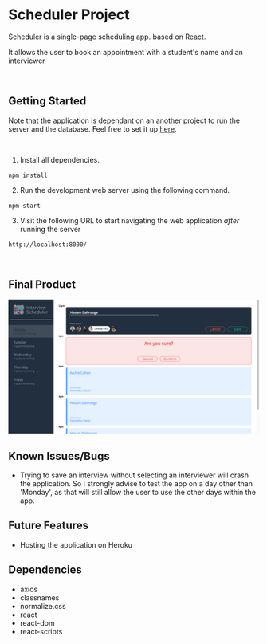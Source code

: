 # Scheduler Project

Scheduler is a single-page scheduling app. based on React.

It allows the user to book an appointment with a student's name and an interviewer

<br>

## Getting Started

Note that the application is dependant on an another project to run the server and the database. Feel free to set it up [here](https://github.com/Just-Hosam/scheduler-api).

<br>

1. Install all dependencies.

```
npm install
```

2. Run the development web server using the following command.

```
npm start
```

3. Visit the following URL to start navigating the web application _after_ running the server

```
http://localhost:8000/
```

<br>

## Final Product

!["Screenshot of Base page"](https://github.com/Just-Hosam/scheduler/blob/master/docs/Screen%20Shot%202021-03-24%20at%209.41.55%20PM.png)

## Known Issues/Bugs

- Trying to save an interview without selecting an interviewer will crash the application. So I strongly advise to test the app on a day other than 'Monday', as that will still allow the user to use the other days within the app.

## Future Features

- Hosting the application on Heroku

## Dependencies

- axios
- classnames
- normalize.css
- react
- react-dom
- react-scripts
